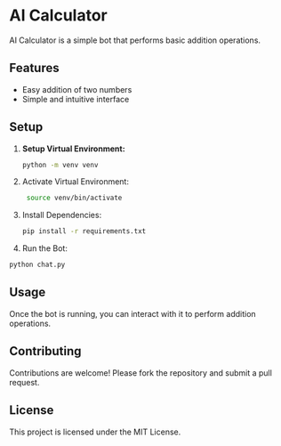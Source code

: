 # AI Calculator

AI Calculator is a simple bot that performs basic addition operations.

## Features

- Easy addition of two numbers
- Simple and intuitive interface

## Setup

1. **Setup Virtual Environment:**

   ```sh
   python -m venv venv
   ```

2. Activate Virtual Environment:

   ```sh
    source venv/bin/activate
   ```

3. Install Dependencies:

   ```sh
   pip install -r requirements.txt
   ```

4. Run the Bot:

 ```sh
python chat.py
````

## Usage

Once the bot is running, you can interact with it to perform addition operations.

## Contributing

Contributions are welcome! Please fork the repository and submit a pull request.

## License

This project is licensed under the MIT License.
